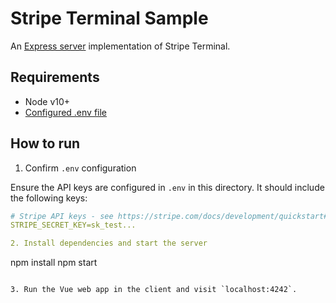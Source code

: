 # Stripe Terminal Sample

An [Express server](http://expressjs.com) implementation of Stripe Terminal.

## Requirements

- Node v10+
- [Configured .env file](../README.md)

## How to run

1. Confirm `.env` configuration

Ensure the API keys are configured in `.env` in this directory. It should include the following keys:

```yaml
# Stripe API keys - see https://stripe.com/docs/development/quickstart#api-keys
STRIPE_SECRET_KEY=sk_test...

2. Install dependencies and start the server
```

npm install
npm start

```

3. Run the Vue web app in the client and visit `localhost:4242`.
```
